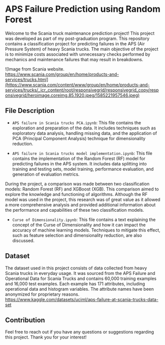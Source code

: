 # APS Failure Prediction using Random Forest

Welcome to the Scania truck maintenance prediction project! This project was developed as part of my post-graduation program. This repository contains a classification project for predicting failures in the APS (Air Pressure System) of heavy Scania trucks. The main objective of the project is to minimize costs associated with unnecessary checks performed by mechanics and maintenance failures that may result in breakdowns.

![Image from Scania website. https://www.scania.com/group/en/home/products-and-services/trucks.html](https://www.scania.com/content/www/group/en/home/products-and-services/trucks/_jcr_content/root/responsivegrid/responsivegrid_copy/responsivegrid/heroimage.coreimg.85.1920.jpeg/1585221957546.jpeg)

## File Description

- `APS failure in Scania trucks PCA.ipynb`: This file contains the exploration and preparation of the data. It includes techniques such as exploratory data analysis, handling missing data, and the application of PCA (Principal Component Analysis) technique for dimensionality reduction.

- `APS failure in Scania trucks model implementation.ipynb`: This file contains the implementation of the Random Forest (RF) model for predicting failures in the APS system. It includes data splitting into training and testing sets, model training, performance evaluation, and generation of evaluation metrics. 

During the project, a comparison was made between two classification models: Random Forest (RF) and XGBoost (XGB). This comparison aimed to explore the knowledge and functioning of algorithms. Although the RF model was used in the project, this research was of great value as it allowed a more comprehensive analysis and provided additional information about the performance and capabilities of these two classification models.

- `Curse of Dimensionality.ipynb`: This file contains a text explaining the concept of the Curse of Dimensionality and how it can impact the accuracy of machine learning models. Techniques to mitigate this effect, such as feature selection and dimensionality reduction, are also discussed.

## Dataset

The dataset used in this project consists of data collected from heavy Scania trucks in everyday usage. It was sourced from the APS Failure and Operational Data for Scania Trucks and contains 60,000 training examples and 16,000 test examples. Each example has 171 attributes, including operational data and histogram variables. The attribute names have been anonymized for proprietary reasons. https://www.kaggle.com/datasets/uciml/aps-failure-at-scania-trucks-data-set

## Contribution

Feel free to reach out if you have any questions or suggestions regarding this project. Thank you for your interest!
